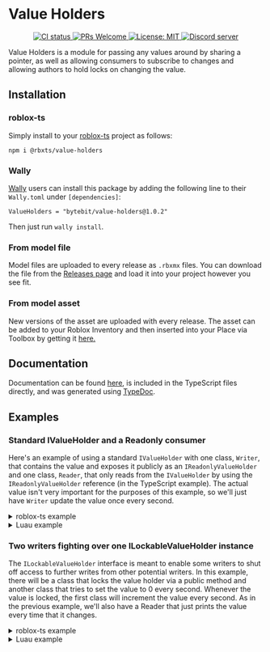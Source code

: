 # Value Holders
<p align="center">
  <a href="https://github.com/Bytebit-Org/roblox-ValueHolders/actions">
      <img src="https://github.com/Bytebit-Org/roblox-ValueHolders/workflows/CI/badge.svg" alt="CI status" />
  </a>
  <a href="http://makeapullrequest.com">
    <img src="https://img.shields.io/badge/PRs-welcome-blue.svg" alt="PRs Welcome" />
  </a>
  <a href="https://opensource.org/licenses/MIT">
    <img src="https://img.shields.io/badge/License-MIT-blue.svg" alt="License: MIT" />
  </a>
  <a href="https://discord.gg/QEz3v8y">
    <img src="https://img.shields.io/badge/discord-join-7289DA.svg?logo=discord&longCache=true&style=flat" alt="Discord server" />
  </a>
</p>

Value Holders is a module for passing any values around by sharing a pointer, as well as allowing consumers to subscribe to changes and allowing authors to hold locks on changing the value.

## Installation
### roblox-ts
Simply install to your [roblox-ts](https://roblox-ts.com/) project as follows:
```
npm i @rbxts/value-holders
```

### Wally
[Wally](https://github.com/UpliftGames/wally/) users can install this package by adding the following line to their `Wally.toml` under `[dependencies]`:
```
ValueHolders = "bytebit/value-holders@1.0.2"
```

Then just run `wally install`.

### From model file
Model files are uploaded to every release as `.rbxmx` files. You can download the file from the [Releases page](https://github.com/Bytebit-Org/roblox-ValueHolders/releases) and load it into your project however you see fit.

### From model asset
New versions of the asset are uploaded with every release. The asset can be added to your Roblox Inventory and then inserted into your Place via Toolbox by getting it [here.](https://www.roblox.com/library/9170323611/Value-Holders-Package)

## Documentation
Documentation can be found [here](https://github.com/Bytebit-Org/roblox-ValueHolders/tree/master/docs), is included in the TypeScript files directly, and was generated using [TypeDoc](https://typedoc.org/).

## Examples
### Standard IValueHolder and a Readonly consumer
Here's an example of using a standard `IValueHolder` with one class, `Writer`, that contains the value and exposes it publicly as an `IReadonlyValueHolder` and one class, `Reader`, that only reads from the `IValueHolder` by using the `IReadonlyValueHolder` reference (in the TypeScript example). The actual value isn't very important for the purposes of this example, so we'll just have `Writer` update the value once every second.

<details>
  <summary>roblox-ts example</summary>

  ```ts
  import { IValueHolder, IReadonlyValueHolder, ValueHolder } from "@rbxts/value-holders";

  export class Writer {
    public readonly valueHolder: IReadonlyValueHolder<number>;

    private readonly internalValueHolder: IValueHolder<number>;

    public constructor() {
      this.internalValueHolder = new ValueHolder(0);
      this.valueHolder = this.internalValueHolder;

      this.incrementValueEverySecond();
    }

    private incrementValueEverySecond() {
      while (true) {
        task.wait(1);
        valueHolder.updateValue(currentValue => currentValue + 1);
      }
    }
  }

  export class Reader {
    public constructor(writer: Writer) {
      this.printEveryValueUpdate(writer.valueHolder);
    }

    private printEveryValueUpdate(valueHolder: IReadonlyValueHolder<number>) {
      valueHolder.valueChanged.Connect(newValue => print("New value is: " + newValue));
    }
  }
  ```
</details>

<details>
  <summary>Luau example</summary>

  ```lua
  local ValueHolder = require(path.to.modules["value-holders"]).ValueHolder

  local Writer = {}
  Writer.__index = Writer

  local WriterConstructor = {}
  function WriterConstructor.new()
    local self = {}
    setmetatable(self, Writer)

    self.valueHolder = ValueHolder.create(0)
    _incrementValueEverySecond(self)

    return self
  end

  function _incrementValueEverySecond(self)
    while true do
      task.wait(1)
      self.valueHolder:updateValue(function (currentValue)
        return currentValue + 1
      end)
    end
  end

  local Reader = {}
  Reader.__index = Reader

  local ReaderConstructor = {}
  function ReaderConstructor.new(writer)
    local self = {}
    setmetatable(self, Reader)

    _printEveryValueUpdate(self, writer.valueHolder)

    return self
  end

  function _printEveryValueUpdate(self, valueHolder)
    valueHolder.valueChanged:Connect(function (newValue)
      print("New value is: ", newValue)
    end)
  end

  return {
    Writer = WriterConstructor,
    Reader = ReaderConstructor
  }
  ```
</details>

### Two writers fighting over one ILockableValueHolder instance
The `ILockableValueHolder` interface is meant to enable some writers to shut off access to further writes from other potential writers. In this example, there will be a class that locks the value holder via a public method and another class that tries to set the value to 0 every second. Whenever the value is locked, the first class will increment the value every second. As in the previous example, we'll also have a Reader that just prints the value every time that it changes.

<details>
  <summary>roblox-ts example</summary>

  ```ts
  import { ILockableValueHolder, IReadonlyValueHolder, LockableValueHolder } from "@rbxts/value-holders";
  
  // not going to use this but just for example purposes
  const exampleLockableValueHolder = LockableValueHolder.create(0);

  export class LockedIncrementingWriter {
    private lockKey: object | undefined = undefined;

    public constructor(private readonly lockableValueHolder: ILockableValueHolder) {
      this.incrementValueEverySecond();
    }

    public takeLock() {
      if (this.lockKey !== undefined) {
        return;
      }

      this.lockKey = this.lockableValueHolder.tryTakeLock();
    }

    public releaseLock() {
      if (this.lockKey !== undefined) {
        return;
      }

      this.lockableValueHolder.releaseLock(this.lockKey);
      this.lockKey = undefined;
    }

    private incrementValueEverySecond() {
      while (true) {
        task.wait(1);
        if (lockableValueHolder.isLocked()) {
          lockableValueHolder.updateValue(
            currentValue => currentValue + 1,
            this.lockKey);
        }
      }
    }
  }

  export class ZeroWriter {
    public constructor(private readonly lockableValueHolder: ILockableValueHolder) {
      this.setValueToZeroEverySecond();
    }

    private setValueToZeroEverySecond() {
      while (true) {
        task.wait(1);
        if (!lockableValueHolder.isLocked()) {
          // If the code did not first check whether the value holder was locked,
          // then this line would error
          lockableValueHolder.setValue(0);
        }
      }
    }
  }

  export class Reader {
    public constructor(valueHolder: IReadonlyValueHolder) {
      this.printEveryValueUpdate(valueHolder);
    }

    private printEveryValueUpdate(valueHolder: IReadonlyValueHolder<number>) {
      valueHolder.valueChanged.Connect(newValue => print("New value is: " + newValue));
    }
  }
  ```
</details>

<details>
  <summary>Luau example</summary>

  ```lua
  local LockableValueHolder = require(path.to.modules["value-holders"]).LockableValueHolder

  -- not going to use this but just for example purposes
  local exampleLockableValueHolder = LockableValueHolder.create(0);

  local LockedIncrementingWriter = {}
  LockedIncrementingWriter.__index = LockedIncrementingWriter

  local LockedIncrementingWriterConstructor = {}
  function LockedIncrementingWriterConstructor.new(lockableValueHolder)
    local self = {}
    setmetatable(self, LockedIncrementingWriter)

    self._lockableValueHolder = lockableValueHolder
    _incrementValueEverySecond(self)

    return self
  end

  function LockedIncrementingWriter:takeLock()
    if self._lockKey then
      return
    end

    self._lockKey = self._lockableValueHolder:tryTakeLock();
  end

  function LockedIncrementingWriter:releaseLock()
    if self._lockKey then
      return
    end

    self._lockableValueHolder:releaseLock(self._lockKey);
    self._lockKey = nil;
  end

  function _incrementValueEverySecond(self)
    while true do
      task.wait(1)
      if self._lockableValueHolder:isLocked() then
        self._lockableValueHolder:updateValue(function (currentValue)
          return currentValue + 1
        end, self._lockKey)
      end
    end
  end

  local ZeroWriter = {}
  ZeroWriter.__index = ZeroWriter

  local ZeroWriterConstructor = {}
  function ZeroWriterConstructor.new(lockableValueHolder)
    local self = {}
    setmetatable(self, ZeroWriter)

    self._lockableValueHolder = lockableValueHolder
    _setValueToZeroEverySecond(self)

    return self
  end

  function _setValueToZeroEverySecond(self)
    while true do
      task.wait(1)
      if not self._lockableValueHolder:isLocked() then
        -- If the code did not first check whether the value holder was locked,
        -- then this line would error
        self._lockableValueHolder:setValue(0)
      end
    end
  end

  local Reader = {}
  Reader.__index = Reader

  local ReaderConstructor = {}
  function ReaderConstructor.new(valueHolder)
    local self = {}
    setmetatable(self, Reader)

    _printEveryValueUpdate(self, valueHolder)

    return self
  end

  function _printEveryValueUpdate(self, valueHolder)
    valueHolder.valueChanged:Connect(function (newValue)
      print("New value is: ", newValue)
    end)
  end

  return {
    LockedIncrementingWriter = LockedIncrementingWriterConstructor,
    ZeroWriter = ZeroWriterConstructor,
    Reader = ReaderConstructor
  }
  ```
</details>